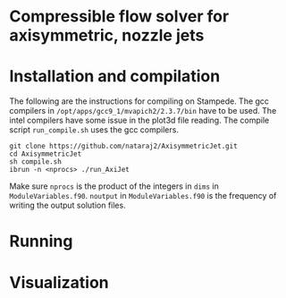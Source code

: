 # Compressible flow solver for axisymmetric, nozzle jets

# Installation and compilation 
The following are the instructions for compiling on Stampede. 
The gcc compilers in `/opt/apps/gcc9_1/mvapich2/2.3.7/bin` have to be used.
The intel compilers have some issue in the plot3d file reading. The compile script 
`run_compile.sh` uses the gcc compilers. 
```
git clone https://github.com/nataraj2/AxisymmetricJet.git
cd AxisymmetricJet
sh compile.sh 
ibrun -n <nprocs> ./run_AxiJet
```
Make sure `nprocs` is the product of the integers in `dims` in `ModuleVariables.f90`. 
`noutput` in `ModuleVariables.f90` is the frequency of writing the output solution files.

# Running

# Visualization



